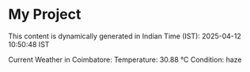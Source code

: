 # My Project

This content is dynamically generated in Indian Time (IST): 2025-04-12 10:50:48 IST


Current Weather in Coimbatore:
Temperature: 30.88 °C
Condition: haze
